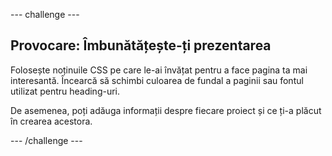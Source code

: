 \--- challenge \---

## Provocare: Îmbunătățește-ți prezentarea

Folosește noținuile CSS pe care le-ai învățat pentru a face pagina ta mai interesantă. Încearcă să schimbi culoarea de fundal a paginii sau fontul utilizat pentru heading-uri.

De asemenea, poți adăuga informații despre fiecare proiect și ce ți-a plăcut în crearea acestora.

\--- /challenge \---